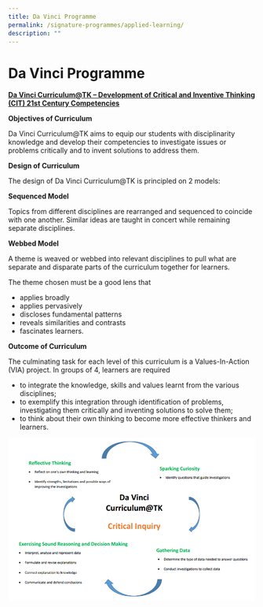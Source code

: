 ```yaml
---
title: Da Vinci Programme
permalink: /signature-programmes/applied-learning/
description: ""
---
```

# Da Vinci Programme
<b><u>Da Vinci Curriculum@TK – Development of Critical and Inventive Thinking (CIT) 21st Century Competencies</u></b>

**Objectives of Curriculum**

Da Vinci Curriculum@TK aims to equip our students with disciplinarity knowledge and develop their competencies to investigate issues or problems critically and to invent solutions to address them.

**Design of Curriculum**

The design of Da Vinci Curriculum@TK is principled on 2 models:

**Sequenced Model**

Topics from different disciplines are rearranged and sequenced to coincide with one another. Similar ideas are taught in concert while remaining separate disciplines.

**Webbed Model**

A theme is weaved or webbed into relevant disciplines to pull what are separate and disparate parts of the curriculum together for learners.

The theme chosen must be a good lens that

*   applies broadly
*   applies pervasively
*   discloses fundamental patterns
*   reveals similarities and contrasts
*   fascinates learners.
    

**Outcome of Curriculum**

The culminating task for each level of this curriculum is a Values-In-Action (VIA) project. In groups of 4, learners are required

*   to integrate the knowledge, skills and values learnt from the various disciplines;
*   to exemplify this integration through identification of problems, investigating them critically and inventing solutions to solve them;
*   to think about their own thinking to become more effective thinkers and learners.

![](/images/Signature%20Programmes/dvc.png)